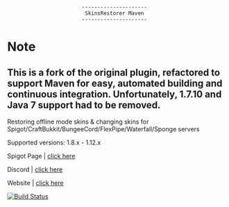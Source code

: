 							---------------------
							 SkinsRestorer Maven
							---------------------

 # Note
 This is a fork of the original plugin, refactored to support Maven for easy, automated building and continuous integration.
 Unfortunately, 1.7.10 and Java 7 support had to be removed.
 --------------
 Restoring offline mode skins & changing skins for Spigot/CraftBukkit/BungeeCord/FlexPipe/Waterfall/Sponge servers

 Supported versions: 1.8.x - 1.12.x

 Spigot Page | [click here](https://www.spigotmc.org/resources/skinsrestorer.2124/)

 Discord | [click here](https://discord.me/skinsrestorer)

 Website | [click here](https://skinsrestorer.net/)

 [![Build Status](https://travis-ci.org/DoNotSpamPls/SkinsRestorerX.svg?branch=master)](https://travis-ci.org/DoNotSpamPls/SkinsRestorerX)
